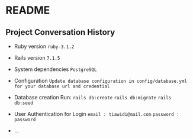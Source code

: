 # README

## Project Conversation History

* Ruby version
`ruby-3.1.2`

* Rails version
`7.1.5`

* System dependencies
`PostgreSQL`

* Configuration
`Update database configuration in config/database.yml for your database url and credential`

* Database creation
Run:
`rails db:create`
`rails db:migrate`
`rails db:seed`

* User Authentication for Login
`email : tiawidi@mail.com`
`password : password`

* ...
